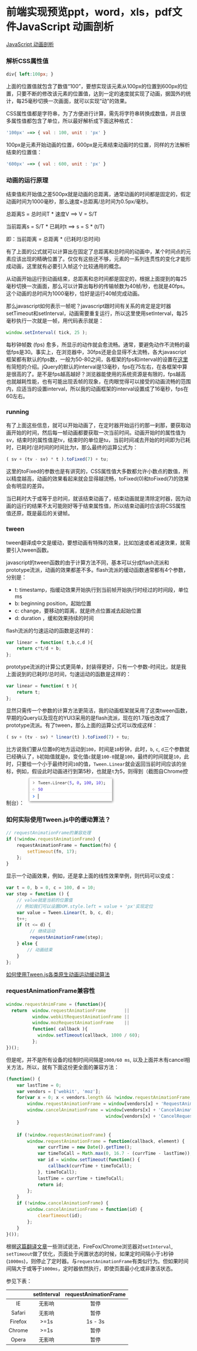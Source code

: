 # 前端实现预览ppt，word，xls，pdf文件JavaScript 动画剖析

[JavaScript 动画剖析](https://blog.yiguochen.com/javascript-animate.html#comments)

### 解析CSS属性值

```css
div{ left:100px; }
```

上面的位置值就包含了数值“100”，要想实现该元素从100px的位置到600px的位置，只要不断的修改该元素的位置值，达到一定的速度就实现了动画，据国外的统计，每25毫秒切换一次画面，就可以实现“动”的效果。

CSS属性值都是字符串，为了方便进行计算，需先将字符串转换成数值，并且很多属性值都包含了单位，所以最好解析成下面这种格式：

```javascript
'100px' ==> { val : 100, unit : 'px' }
```

100px是元素开始动画的位置，600px是元素结束动画时的位置，同样的方法解析结束的位置值：

```javascript
'600px' ==> { val : 600, unit : 'px' }
```

### 动画的运行原理

结束值和开始值之差500px就是动画的总距离，通常动画的时间都是固定的，假定动画时间为1000毫秒，那么速度=总距离/总时间为0.5px/毫秒。

总距离S = 总时间T * 速度V ==> V = S/T

当前距离s = S/T * 已耗时t ==> s = S * (t/T)

即：当前距离 = 总距离 * (已耗时/总时间)

有了上面的公式就可以计算出在固定了总距离和总时间的动画中，某个时间点的元素应该出现的精确位置了。仅仅有这些还不够，元素的一系列连贯性的变化才能形成动画，这里就有必要引入帧这个比较通用的概念。

从动画开始运行到动画结束，总距离和总时间都是固定的，根据上面提到的每25毫秒切换一次画面，那么可以计算出每秒的传输帧数为40帧/秒，也就是40fps。这个动画的总时间为1000毫秒，恰好是运行40帧完成动画。

那么javascript如何表示一帧呢？javascript跟时间有关系的肯定是定时器setTimeout和setInterval，动画需要重复运行，所以这里使用setInterval，每25毫秒执行一次就是一帧，用代码表示就是：

```javascript
window.setInterval( tick, 25 );
```

每秒钟帧数 (fps) 愈多，所显示的动作就会愈流畅。通常，要避免动作不流畅的最低fps是30。事实上，在浏览器中，30fps还是会显得不太流畅，各大javascript框架都有默认的fps数，一般为50-80之间，各框架的fps和interval的设置在[这里](http://forum.jquery.com/topic/increasing-animation-frame-interval-and-exposing-it)有简短的介绍。jQuery的默认的interval是13毫秒，fps在75左右，在各框架中算是很高的了。是不是fps越高越好？浏览器能使用的系统资源是有限的，fps越高也就越耗性能，也有可能出现丢帧的现象，在肉眼觉得可以接受的动画流畅的范围内，应适当的设置interval，所以我的动画框架的interval设置成了16毫秒，fps在60左右。

### running

有了上面这些信息，就可以开始动画了，在定时器开始运行的那一刹那，要获取动画开始的时间，然后每一帧动画都要获取一次当前时间。动画开始时的属性值为sv，结束时的属性值是tv，结束时的单位是tu，当前时间减去开始的时间即为已耗时，已耗时/总时间的时间比为t，那么最终的运算公式为：

```javascript
( sv + (tv - sv) * t ).toFixed(7) + tu;
```

这里的toFixed的参数也是有讲究的，CSS属性值大多数都允许小数点的数值，所以精度越高，动画的效果看起来就会显得越流畅，toFixed(0)和toFixed(7)的效果会有明显的差异。

当已耗时大于或等于总时间，就该结束动画了，结束动画就是清除定时器，因为动画的运行的结果不太可能刚好等于结束属性值，所以结束动画时应该将CSS属性值还原，既是最后的关键帧。

### tween

tween翻译成中文是缓动，要想动画有特殊的效果，比如加速或者减速效果，就需要引入tween函数。

javascript的tween函数的由于计算方法不同，基本可以分成flash流派和prototype流派，动画的效果都差不多。flash流派的缓动函数通常都有4个参数，分别是：

- t: timestamp，指缓动效果开始执行到当前帧开始执行时经过的时间段，单位ms
- b: beginning position，起始位置
- c: change，要移动的距离，就是终点位置减去起始位置
- d: duration ，缓和效果持续的时间

flash流派的匀速运动的函数是这样的：

```javascript
var linear = function( t,b,c,d ){ 
	return c*t/d + b; 
};
```

prototype流派的计算公式更简单，封装得更好，只有一个参数–时间比，就是我上面说到的已耗时/总时间，匀速运动的函数是这样的：

```javascript
var linear = function( t ){
    return t;
};
```

显然只需传一个参数的计算方法更简洁，我的动画框架就采用了这类tween函数，早期的jQuery以及现在的YUI3采用的是flash流派，现在的1.7版也改成了prototype流派。有了tween，那么上面的运算公式可以改成这样：

```javascript
( sv + (tv - sv) * linear(t) ).toFixed(7) + tu;
```

比方说我们要从位置`0`的地方运动到`100`，时间是`10`秒钟，此时，`b`, `c`, `d`三个参数就已经确认了，`b`初始值就是`0`，变化值`c`就是`100-0`就是`100`，最终的时间就是`10`，此时，只要给一个小于最终时间`10`的值，`Tween.Linear`就会返回当前时间应该的坐标，例如，假设此时动画进行到第5秒，也就是`t`为5，则得到（截图自Chrome控制台）：
![线性匀速运动结果](media/2016-12-19_004511.png)

### 如何实际使用Tween.js中的缓动算法？

```javascript
// requestAnimationFrame的兼容处理
if (!window.requestAnimationFrame) {
    requestAnimationFrame = function(fn) {
        setTimeout(fn, 17);
    };	
}
```

显示一个动画效果，例如，还是拿上面的线性效果举例，则代码可以变成：

```javascript
var t = 0, b = 0, c = 100, d = 10;
var step = function () {
    // value就是当前的位置值
    // 例如我们可以设置DOM.style.left = value + 'px'实现定位
    var value = Tween.Linear(t, b, c, d);
    t++;
    if (t <= d) {
         // 继续运动
         requestAnimationFrame(step);
    } else {
        // 动画结束
    }
};
```

[如何使用Tween.js各类原生动画运动缓动算法](https://www.zhangxinxu.com/wordpress/2016/12/how-use-tween-js-animation-easing/)

### requestAnimationFrame兼容性

```javascript
window.requestAnimFrame = (function(){
  return  window.requestAnimationFrame       ||
          window.webkitRequestAnimationFrame ||
          window.mozRequestAnimationFrame    ||
          function( callback ){
            window.setTimeout(callback, 1000 / 60);
          };
})();
```

但是呢，并不是所有设备的绘制时间间隔是`1000/60 ms`, 以及上面并木有cancel相关方法，所以，就有下面这份更全面的兼容方法：

```javascript
(function() {
    var lastTime = 0;
    var vendors = ['webkit', 'moz'];
    for(var x = 0; x < vendors.length && !window.requestAnimationFrame; ++x) {
        window.requestAnimationFrame = window[vendors[x] + 'RequestAnimationFrame'];
        window.cancelAnimationFrame = window[vendors[x] + 'CancelAnimationFrame'] ||    // Webkit中此取消方法的名字变了
                                      window[vendors[x] + 'CancelRequestAnimationFrame'];
    }

    if (!window.requestAnimationFrame) {
        window.requestAnimationFrame = function(callback, element) {
            var currTime = new Date().getTime();
            var timeToCall = Math.max(0, 16.7 - (currTime - lastTime));
            var id = window.setTimeout(function() {
                callback(currTime + timeToCall);
            }, timeToCall);
            lastTime = currTime + timeToCall;
            return id;
        };
    }
    if (!window.cancelAnimationFrame) {
        window.cancelAnimationFrame = function(id) {
            clearTimeout(id);
        };
    }
}());
```

根据[这篇翻译文章](http://blog.segmentfault.com/humphry/1190000000386368)一些测试说法，FireFox/Chrome浏览器对`setInterval`, `setTimeout`做了优化，页面处于闲置状态的时候，如果定时间隔小于`1`秒钟(`1000ms`)，则停止了定时器。与`requestAnimationFrame`有类似行为。但如果时间间隔大于或等于`1000ms`，定时器依然执行，即使页面最小化或非激活状态。

参见下表：

|         | setInterval | requestAnimationFrame |
| :-----: | :---------: | :-------------------: |
|   IE    |   无影响    |         暂停          |
| Safari  |   无影响    |         暂停          |
| Firefox |    >=1s     |        1s - 3s        |
| Chrome  |    >=1s     |         暂停          |
|  Opera  |   无影响    |         暂停          |

